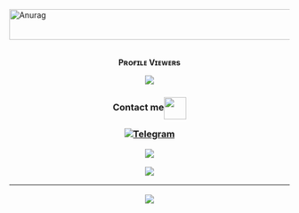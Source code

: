 <img src="https://readme-typing-svg.herokuapp.com?font=Kaushan+Script&size=40&duration=3500&color=447FF7&background=FFFFFF00&center=true&vCenter=true&width=650&height=55&lines=Hey!+It's+MrYKTG+%F0%9F%91%8B%F0%9F%8F%BB;I+am+a+Deploma+Student+%F0%9F%A7%91%F0%9F%8F%BB%E2%80%8D%F0%9F%92%BB;I+am+from+India+%F0%9F%87%AE%F0%9F%87%B3" alt="Anurag" width="650" height="55">

<div align="center">
<br><p align="center"><b>Pʀᴏғɪʟᴇ Vɪᴇᴡᴇʀs</b></p>  
<p align="center"><img align="center" src="https://profile-counter.glitch.me/{MrYKTG}/count.svg"/></p> 

 <h3 align="center">Contact me<img align="center" <img src="https://raw.githubusercontent.com/MartinHeinz/MartinHeinz/master/wave.gif" width="40px">
<p align="center">
<a href="https://t.me/Manager_11Bot"><img title="Telegram" src="https://img.shields.io/badge/TELEGRAM-blue?style=for-the-badge&logo=telegram"></a>

<p align="center">
<img src="https://github-stats-alpha.vercel.app/api/?username=MrYKTG&cc=000&tc=00ff00&ic=fff000&bc=fff" align="center">
</p>

<img src="https://github-readme-stats.vercel.app/api/top-langs/?username=MrYKTG&layout=compact&theme=tokyonight" align="center">    

<hr></hr>  
    
<img src="https://github.com/SP-XD/SP-XD/blob/main/images/dino_rounded.gif?raw=true" href="https://github.com/MrYKTG"/>



</div>
